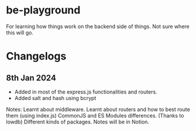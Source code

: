 # be-playground

For learning how things work on the backend side of things. Not sure where this will go.

# Changelogs

## 8th Jan 2024

- Added in most of the express.js functionalities and routers.
- Added salt and hash using bcrypt

Notes:
Learnt about middleware.
Learnt about routers and how to best route them (using index.js)
CommonJS and ES Modules differences. (Thanks to lowdb)
Different kinds of packages.
Notes will be in Notion.
